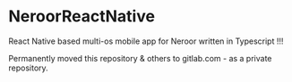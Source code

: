 # NeroorReactNative
React Native based multi-os mobile app for Neroor written in Typescript !!!


Permanently moved this repository & others to gitlab.com - as a private repository. 
